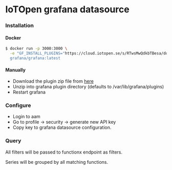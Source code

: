 # IoTOpen grafana datasource

### Installation
#### Docker
```bash
$ docker run -p 3000:3000 \
  -e "GF_INSTALL_PLUGINS="https://cloud.iotopen.se/s/RTwsMwQdkbTBesa/download;iotopen-datasource" \
  grafana/grafana:latest
```

#### Manually
* Download the plugin zip file from [here](https://cloud.iotopen.se/s/RTwsMwQdkbTBesa/download)
* Unzip into grafana plugin directory (defaults to /var/lib/grafana/plugins)
* Restart grafana


### Configure

* Login to aam
* Go to profile -> security -> generate new API key
* Copy key to grafana datasource configuration.

### Query

All filters will be passed to functionx endpoint as filters.

Series will be grouped by all matching functions.

